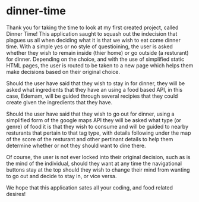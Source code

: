 # dinner-time

Thank you for taking the time to look at my first created project, called Dinner Time! This application saught to squash out the indecision that plagues us all when deciding what it is that we wish to eat come dinner time. With a simple yes or no style of questioining, the user is asked whether they wish to remain inside (thier home) or go outside (a resturant) for dinner. Depending on the choice, and with the use of simplified static HTML pages, the user is routed to be taken to a new page which helps them make decisions based on their original choice. 

Should the user have said that they wish to stay in for dinner, they will be asked what ingredients that they have an using a food based API, in this case, Edemam, will be guided through several recipies that they could create given the ingredients that they have.

Should the user have said that they wish to go out for dinner, using a simplified form of the google maps API they will be asked what type (or genre) of food it is that they wish to consume and will be guided to nearby resturants that pertain to that tag type, with details following under the map of the score of the resturant and other pertinant details to help them determine whether or not they should want to dine there.

Of course, the user is not ever locked into their original decision, such as is the mind of the individual, should they want at any time the navigational buttons stay at the top should they wish to change their mind from wanting to go out and decide to stay in, or vice versa.

We hope that this application sates all your coding, and food related desires! 